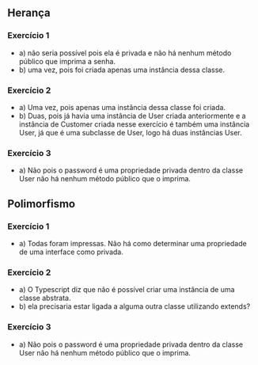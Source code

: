 ## Herança
### Exercício 1
* a) não seria possível pois ela é privada e não há nenhum método público que imprima a senha.
* b) uma vez, pois foi criada apenas uma instância dessa classe.
### Exercício 2
* a) Uma vez, pois apenas uma instância dessa classe foi criada.
* b) Duas, pois já havia uma instância de User criada anteriormente e a instância de Customer criada nesse exercício é também uma instância User, já que é uma subclasse de User, logo há duas instâncias User.
### Exercício 3
* a) Não pois o password é uma propriedade privada dentro da classe User não há nenhum método público que o imprima.

## Polimorfismo
### Exercício 1
* a) Todas foram impressas. Não há como determinar uma propriedade de uma interface como privada.
### Exercício 2
* a) O Typescript diz que não é possível criar uma instância de uma classe abstrata.
* b) ela precisaria estar ligada a alguma outra classe utilizando extends?
### Exercício 3
* a) Não pois o password é uma propriedade privada dentro da classe User não há nenhum método público que o imprima.

